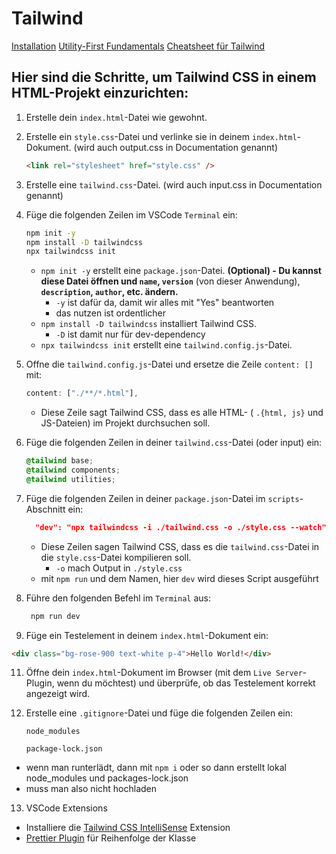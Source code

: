 # Tailwind
[Installation](https://tailwindcss.com/docs/installation)
[Utility-First Fundamentals](https://tailwindcss.com/docs/utility-first)
[Cheatsheet für Tailwind](https://tailwindcomponents.com/cheatsheet/)

## Hier sind die Schritte, um Tailwind CSS in einem HTML-Projekt einzurichten:

1. Erstelle dein `index.html`-Datei wie gewohnt.
2. Erstelle ein `style.css`-Datei und verlinke sie in deinem `index.html`-Dokument. (wird auch output.css in Documentation genannt)
   ```html
   <link rel="stylesheet" href="style.css" />
   ```
3. Erstelle eine `tailwind.css`-Datei. (wird auch input.css in Documentation genannt)
4. Füge die folgenden Zeilen im VSCode `Terminal` ein:
   ```bash
   npm init -y
   npm install -D tailwindcss
   npx tailwindcss init
   ```
   - `npm init -y` erstellt eine `package.json`-Datei. **(Optional) - Du kannst diese Datei öffnen und `name`, `version`** (von dieser Anwendung), **`description`, `author`, etc. ändern.**
        - `-y` ist dafür da, damit wir alles mit "Yes" beantworten
        - das nutzen ist ordentlicher
   - `npm install -D tailwindcss` installiert Tailwind CSS.
        - `-D` ist damit nur für dev-dependency
   - `npx tailwindcss init` erstellt eine `tailwind.config.js`-Datei.

5. Offne die `tailwind.config.js`-Datei und ersetze die Zeile `content: []` mit:
   ```js
   content: ["./**/*.html"],
   ```
   - Diese Zeile sagt Tailwind CSS, dass es alle HTML- ( `.{html, js}` und JS-Dateien) im Projekt durchsuchen soll.

6. Füge die folgenden Zeilen in deiner `tailwind.css`-Datei (oder input) ein:
   ```css
   @tailwind base;
   @tailwind components;
   @tailwind utilities;
   ```

7. Füge die folgenden Zeilen in deiner `package.json`-Datei im `scripts`-Abschnitt ein:
   ```json
     "dev": "npx tailwindcss -i ./tailwind.css -o ./style.css --watch"
   ```
   - Diese Zeilen sagen Tailwind CSS, dass es die `tailwind.css`-Datei in die `style.css`-Datei kompilieren soll.
      - `-o` mach Output in `./style.css`
   - mit `npm run` und dem Namen, hier `dev` wird dieses Script ausgeführt

8. Führe den folgenden Befehl im `Terminal` aus:
   ```bash
    npm run dev
   ```
9. Füge ein Testelement in deinem `index.html`-Dokument ein:
```html
<div class="bg-rose-900 text-white p-4">Hello World!</div>
```

11. Öffne dein `index.html`-Dokument im Browser (mit dem `Live Server`-Plugin, wenn du möchtest) und überprüfe, ob das Testelement korrekt angezeigt wird.

12. Erstelle eine `.gitignore`-Datei und füge die folgenden Zeilen ein:
    ```
    node_modules

    package-lock.json
    ```

- wenn man runterlädt, dann mit `npm i` oder so dann erstellt lokal node_modules und packages-lock.json
- muss man also nicht hochladen

13. VSCode Extensions
- Installiere die [Tailwind CSS IntelliSense](https://tailwindcss.com/docs/editor-setup) Extension
- [Prettier Plugin](https://github.com/tailwindlabs/prettier-plugin-tailwindcss) für Reihenfolge der Klasse